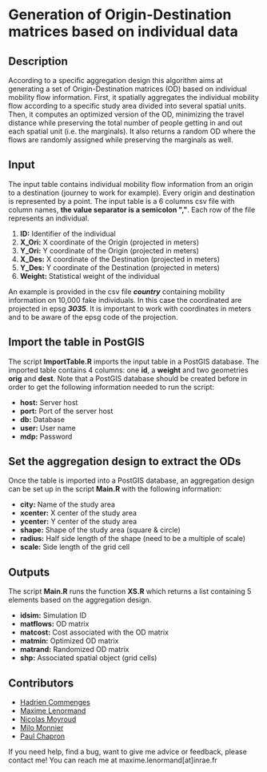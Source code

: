 Generation of Origin-Destination matrices based on individual data
===================================================================================

## Description

According to a specific aggregation design this algorithm aims at generating a set of Origin-Destination matrices (OD) based on individual mobility flow information. First, it spatially aggregates the individual mobility flow according to a specific study area divided into several spatial units. Then, it computes an optimized version of the OD, minimizing the travel distance while preserving the total number of people getting in and out each spatial unit (i.e. the marginals). It also returns a random OD where the flows are randomly assigned while preserving the marginals as well.

## Input

The input table contains individual mobility flow information from an origin to a destination (journey to work for example). Every origin and destination is represented by a point. The input table is a 6 columns csv file with column names, **the value separator is a semicolon ","**. Each row of the file represents an individual. 

1. **ID:** Identifier of the individual
2. **X_Ori:** X coordinate of the Origin (projected in meters)
3. **Y_Ori:** Y coordinate of the Origin (projected in meters)
4. **X_Des:** X coordinate of the Destination (projected in meters)
5. **Y_Des:** Y coordinate of the Destination (projected in meters)
6. **Weight:** Statistical weight of the individual

An example is provided in the csv file ***country*** containing mobility information on 10,000 fake individuals. In this case the coordinated are projected in epsg ***3035***. It is important to work with coordinates in meters and to be aware of the epsg code of the projection. 

## Import the table in PostGIS

The script **ImportTable.R** imports the input table in a PostGIS database. The imported table contains 4 columns: one **id**, a **weight** and two geometries **orig** and **dest**. Note that a PostGIS database should be created before in order to get the following information needed to run the script:

- **host:** Server host
- **port:** Port of the server host
- **db:** Database
- **user:** User name
- **mdp:** Password

## Set the aggregation design to extract the ODs

Once the table is imported into a PostGIS database, an aggregation design can be set up in the script **Main.R** with the following information:

- **city:** Name of the study area
- **xcenter:** X center of the study area
- **ycenter:** Y center of the study area
- **shape:** Shape of the study area (square & circle) 
- **radius:** Half side length of the shape  (need to be a multiple of scale)
- **scale:** Side length of the grid cell

## Outputs

The script **Main.R** runs the function **XS.R** which returns a list containing 5 elements based on the aggregation design.

- **idsim:** Simulation ID
- **matflows:** OD matrix
- **matcost:** Cost associated with the OD matrix
- **matmin:** Optimized OD matrix
- **matrand:** Randomized OD matrix
- **shp:** Associated spatial object (grid cells)

## Contributors

- [Hadrien Commenges](https://github.com/hcommenges)
- [Maxime Lenormand](https://gitlab.com/users/maximelenormand/projects)
- [Nicolas Moyroud](https://nmoyroud.teledetection.fr/index.php/telechargements)
- [Milo Monnier](https://github.com/MiloMonnier)
- [Paul Chapron](https://github.com/chapinux)

If you need help, find a bug, want to give me advice or feedback, please contact me!
You can reach me at maxime.lenormand[at]inrae.fr



